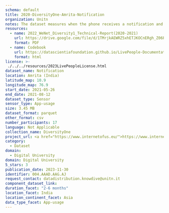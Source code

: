 ```yaml
---
schema: default
title: 2020-DiversityOne-Amrita-Notification
organization: Unitn
notes: The dataset measures when the phone receives a notification and when it is dismissed by the user. It is part of Wenet Diversity 1 data collection, which contains data about the everyday life activities of students coming from 8 different universities located in China, Denmark, India, Italy, Mexico, Mongolia, Paraguay and UK. The data were collected via questionnaires, data coming from 27 smartphone sensors associated to thousand self-reported annotations over a period of 4 weeks.
resources:
  - name: 2022_WeNet_Diversity1_Technical-Report(2020-2021)
    url: https://drive.google.com/file/d/1TMrjkAEWRZ5xhETJKOCnERgh_Z06PO2E/view?usp=drive_link
    format: PDF
  - name: Codebook
    url: https://datascientiafoundation.github.io/LivePeople-Documentation/codebooks/2020_DV1_Amrita_notification.html
    format: html
license: >-
 ./../../resources/2023LivePeopleLicense.html
dataset_name: Notification
location: Amrita (India)
latitude_map: 10.9
longitude_map: 76.9
start_date: 2021-05-26
end_date: 2021-08-12
dataset_type: Sensor
sensor_type: App-usage
size: 3.45 MB
dataset_format: parquet
other_format: csv
number_participants: 17
language: Not Applicable
collection_name: DiversityOne
project_url: <a href="https://www.internetofus.eu/">https://www.internetofus.eu/</a>
category: 
  - Dataset
domain: 
  - Digital University
domain: Digital University
5_stars: 3
publication_date: 2023-11-30
identifier: 004.AAAD.AAG.AJ
request_contact: datadistribution.knowdive@unitn.it
component_dataset_link: 
duration_facet: "2-6 months"
location_facet: India
location_continent_facet: Asia
data_type_facet: App-usage
---
```

